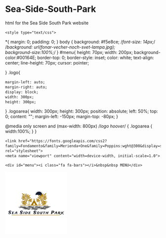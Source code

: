 # Sea-Side-South-Park
html for the Sea Side South Park website
<!DOCTYPE html>
<html>
<head>
	<title>Contact us</title>
	<link rel="stylesheet" href="https://stackpath.bootstrapcdn.com/font-awesome/4.7.0/css/font-awesome.min.css" integrity="sha384-wvfXpqpZZVQGK6TAh5PVlGOfQNHSoD2xbE+QkPxCAFlNEevoEH3Sl0sibVcOQVnN" crossorigin="anonymous">

	<style type="text/css">
*{
	margin: 0;
	padding: 0;
}
body
{
	background: #f5e8ce;
	/*font-size: 14px;*/
	/*background: url(fonar-vecher-noch-svet-lampa.jpg);  
	background-size:100%;*/
}
#menu{
	height: 70px;
	width: 200px;
	background-color:#00164E;
	border-top: 0;
	border-style: inset;
	color: white;
	text-align: center;
	line-height: 70px;
	cursor: pointer;

}
.logo{
	
	margin-left: auto;
	margin-right: auto;
	display: block;
	width: 300px;
	height: 300px;	
}
.logoarea{
	width: 300px;
	height: 300px;
	position: absolute;
	left: 50%; 
	top: 0;
	content: "";
	margin-left: -150px;
	margin-top: -80px;
}

@media only screen and (max-width: 800px) /*logo hoover*/
{
	.logoarea
	{		 
		width:100%;
	}
}

</style>

	

	<link href="https://fonts.googleapis.com/css2?family=Fondamento&family=Merienda+One&family=Poppins:wght@300&display=swap" rel="stylesheet">
	<meta name="viewport" content="width=device-width, initial-scale=1.0">
</head>
<body >

	<div id="menu"><i class="fa fa-bars"></i>&nbsp&nbsp MENU</div>
<div class="logoarea"><img src="logo1.png" alt="logo" class="logo"></div>

</body>
</html>
